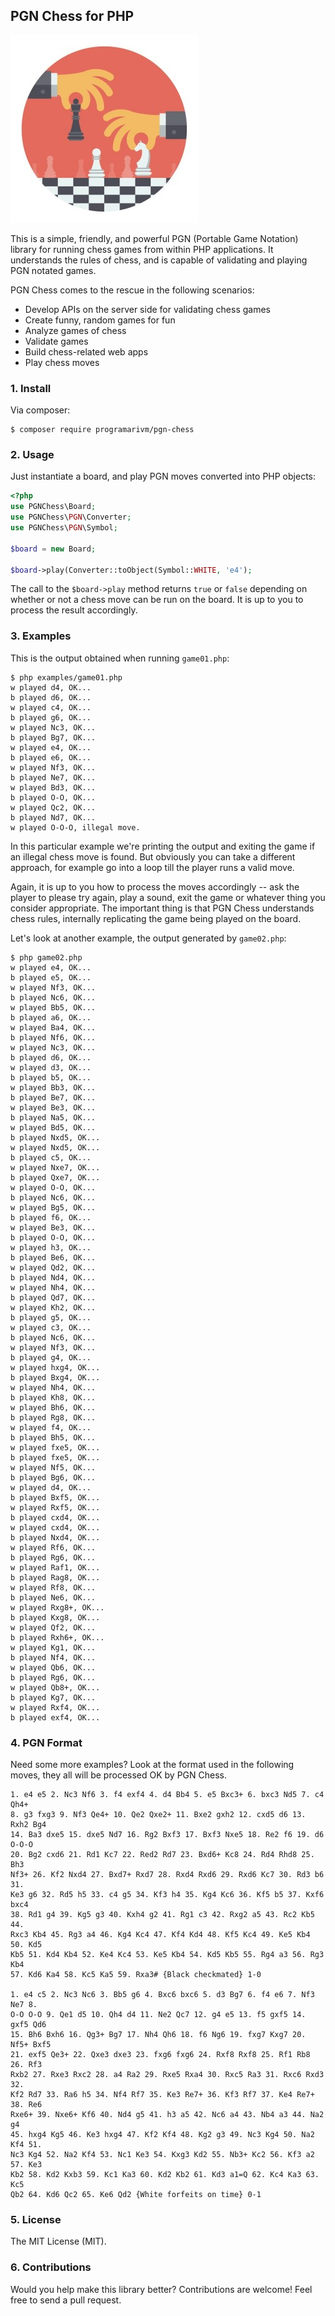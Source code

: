 ## PGN Chess for PHP

![PGN Chess](/resources/chess-move.jpg?raw=true)

This is a simple, friendly, and powerful PGN (Portable Game Notation) library for running chess games from within PHP applications. It understands the rules of chess, and is capable of validating and playing PGN notated games.

PGN Chess comes to the rescue in the following scenarios:

- Develop APIs on the server side for validating chess games
- Create funny, random games for fun
- Analyze games of chess
- Validate games
- Build chess-related web apps
- Play chess moves

### 1. Install

Via composer:

    $ composer require programarivm/pgn-chess

### 2. Usage

Just instantiate a board, and play PGN moves converted into PHP objects:

```php
<?php
use PGNChess\Board;
use PGNChess\PGN\Converter;
use PGNChess\PGN\Symbol;

$board = new Board;

$board->play(Converter::toObject(Symbol::WHITE, 'e4');
```

The call to the `$board->play` method returns `true` or `false` depending on whether or not a chess move can be run on the board. It is up to you to process the result accordingly.

### 3. Examples

This is the output obtained when running `game01.php`:

    $ php examples/game01.php
    w played d4, OK...
    b played d6, OK...
    w played c4, OK...
    b played g6, OK...
    w played Nc3, OK...
    b played Bg7, OK...
    w played e4, OK...
    b played e6, OK...
    w played Nf3, OK...
    b played Ne7, OK...
    w played Bd3, OK...
    b played O-O, OK...
    w played Qc2, OK...
    b played Nd7, OK...
    w played O-O-O, illegal move.

In this particular example we're printing the output and exiting the game if an illegal chess move is found. But obviously you can take a different approach, for example go into a loop till the player runs a valid move.

Again, it is up to you how to process the moves accordingly -- ask the player to please try again, play a sound, exit the game or whatever thing you consider appropriate. The important thing is that PGN Chess understands chess rules, internally replicating the game being played on the board.

Let's look at another example, the output generated by `game02.php`:

    $ php game02.php
    w played e4, OK...
    b played e5, OK...
    w played Nf3, OK...
    b played Nc6, OK...
    w played Bb5, OK...
    b played a6, OK...
    w played Ba4, OK...
    b played Nf6, OK...
    w played Nc3, OK...
    b played d6, OK...
    w played d3, OK...
    b played b5, OK...
    w played Bb3, OK...
    b played Be7, OK...
    w played Be3, OK...
    b played Na5, OK...
    w played Bd5, OK...
    b played Nxd5, OK...
    w played Nxd5, OK...
    b played c5, OK...
    w played Nxe7, OK...
    b played Qxe7, OK...
    w played O-O, OK...
    b played Nc6, OK...
    w played Bg5, OK...
    b played f6, OK...
    w played Be3, OK...
    b played O-O, OK...
    w played h3, OK...
    b played Be6, OK...
    w played Qd2, OK...
    b played Nd4, OK...
    w played Nh4, OK...
    b played Qd7, OK...
    w played Kh2, OK...
    b played g5, OK...
    w played c3, OK...
    b played Nc6, OK...
    w played Nf3, OK...
    b played g4, OK...
    w played hxg4, OK...
    b played Bxg4, OK...
    w played Nh4, OK...
    b played Kh8, OK...
    w played Bh6, OK...
    b played Rg8, OK...
    w played f4, OK...
    b played Bh5, OK...
    w played fxe5, OK...
    b played fxe5, OK...
    w played Nf5, OK...
    b played Bg6, OK...
    w played d4, OK...
    b played Bxf5, OK...
    w played Rxf5, OK...
    b played cxd4, OK...
    w played cxd4, OK...
    b played Nxd4, OK...
    w played Rf6, OK...
    b played Rg6, OK...
    w played Raf1, OK...
    b played Rag8, OK...
    w played Rf8, OK...
    b played Ne6, OK...
    w played Rxg8+, OK...
    b played Kxg8, OK...
    w played Qf2, OK...
    b played Rxh6+, OK...
    w played Kg1, OK...
    b played Nf4, OK...
    w played Qb6, OK...
    b played Rg6, OK...
    w played Qb8+, OK...
    b played Kg7, OK...
    w played Rxf4, OK...
    b played exf4, OK...

### 4. PGN Format

Need some more examples? Look at the format used in the following moves, they all will be processed OK by PGN Chess.

    1. e4 e5 2. Nc3 Nf6 3. f4 exf4 4. d4 Bb4 5. e5 Bxc3+ 6. bxc3 Nd5 7. c4 Qh4+
    8. g3 fxg3 9. Nf3 Qe4+ 10. Qe2 Qxe2+ 11. Bxe2 gxh2 12. cxd5 d6 13. Rxh2 Bg4
    14. Ba3 dxe5 15. dxe5 Nd7 16. Rg2 Bxf3 17. Bxf3 Nxe5 18. Re2 f6 19. d6 O-O-O
    20. Bg2 cxd6 21. Rd1 Kc7 22. Red2 Rd7 23. Bxd6+ Kc8 24. Rd4 Rhd8 25. Bh3
    Nf3+ 26. Kf2 Nxd4 27. Bxd7+ Rxd7 28. Rxd4 Rxd6 29. Rxd6 Kc7 30. Rd3 b6 31.
    Ke3 g6 32. Rd5 h5 33. c4 g5 34. Kf3 h4 35. Kg4 Kc6 36. Kf5 b5 37. Kxf6 bxc4
    38. Rd1 g4 39. Kg5 g3 40. Kxh4 g2 41. Rg1 c3 42. Rxg2 a5 43. Rc2 Kb5 44.
    Rxc3 Kb4 45. Rg3 a4 46. Kg4 Kc4 47. Kf4 Kd4 48. Kf5 Kc4 49. Ke5 Kb4 50. Kd5
    Kb5 51. Kd4 Kb4 52. Ke4 Kc4 53. Ke5 Kb4 54. Kd5 Kb5 55. Rg4 a3 56. Rg3 Kb4
    57. Kd6 Ka4 58. Kc5 Ka5 59. Rxa3# {Black checkmated} 1-0

    1. e4 c5 2. Nc3 Nc6 3. Bb5 g6 4. Bxc6 bxc6 5. d3 Bg7 6. f4 e6 7. Nf3 Ne7 8.
    O-O O-O 9. Qe1 d5 10. Qh4 d4 11. Ne2 Qc7 12. g4 e5 13. f5 gxf5 14. gxf5 Qd6
    15. Bh6 Bxh6 16. Qg3+ Bg7 17. Nh4 Qh6 18. f6 Ng6 19. fxg7 Kxg7 20. Nf5+ Bxf5
    21. exf5 Qe3+ 22. Qxe3 dxe3 23. fxg6 fxg6 24. Rxf8 Rxf8 25. Rf1 Rb8 26. Rf3
    Rxb2 27. Rxe3 Rxc2 28. a4 Ra2 29. Rxe5 Rxa4 30. Rxc5 Ra3 31. Rxc6 Rxd3 32.
    Kf2 Rd7 33. Ra6 h5 34. Nf4 Rf7 35. Ke3 Re7+ 36. Kf3 Rf7 37. Ke4 Re7+ 38. Re6
    Rxe6+ 39. Nxe6+ Kf6 40. Nd4 g5 41. h3 a5 42. Nc6 a4 43. Nb4 a3 44. Na2 g4
    45. hxg4 Kg5 46. Ke3 hxg4 47. Kf2 Kf4 48. Kg2 g3 49. Nc3 Kg4 50. Na2 Kf4 51.
    Nc3 Kg4 52. Na2 Kf4 53. Nc1 Ke3 54. Kxg3 Kd2 55. Nb3+ Kc2 56. Kf3 a2 57. Ke3
    Kb2 58. Kd2 Kxb3 59. Kc1 Ka3 60. Kd2 Kb2 61. Kd3 a1=Q 62. Kc4 Ka3 63. Kc5
    Qb2 64. Kd6 Qc2 65. Ke6 Qd2 {White forfeits on time} 0-1

### 5. License

The MIT License (MIT).

### 6. Contributions

Would you help make this library better? Contributions are welcome! Feel free to send a pull request.
